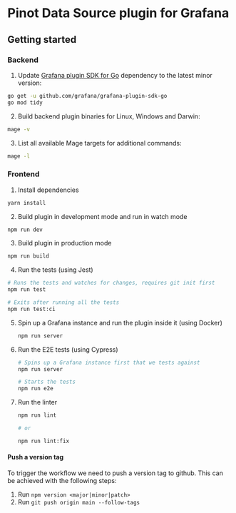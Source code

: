 # Pinot Data Source plugin for Grafana

## Getting started

### Backend

1. Update [Grafana plugin SDK for Go](https://grafana.com/docs/grafana/latest/developers/plugins/backend/grafana-plugin-sdk-for-go/) dependency to the latest minor version:

```bash
go get -u github.com/grafana/grafana-plugin-sdk-go
go mod tidy
```

2. Build backend plugin binaries for Linux, Windows and Darwin:

```bash
mage -v
```

3. List all available Mage targets for additional commands:

```bash
mage -l
```

### Frontend

1. Install dependencies

```bash
yarn install
```

2. Build plugin in development mode and run in watch mode

```bash
npm run dev
```

3. Build plugin in production mode

```bash
npm run build
```

4. Run the tests (using Jest)

```bash
# Runs the tests and watches for changes, requires git init first
npm run test

# Exits after running all the tests
npm run test:ci
```

5. Spin up a Grafana instance and run the plugin inside it (using Docker)

   ```bash
   npm run server
   ```

6. Run the E2E tests (using Cypress)

   ```bash
   # Spins up a Grafana instance first that we tests against
   npm run server

   # Starts the tests
   npm run e2e
   ```

7. Run the linter

   ```bash
   npm run lint

   # or

   npm run lint:fix
   ```


#### Push a version tag

To trigger the workflow we need to push a version tag to github. This can be achieved with the following steps:

1. Run `npm version <major|minor|patch>`
2. Run `git push origin main --follow-tags`
